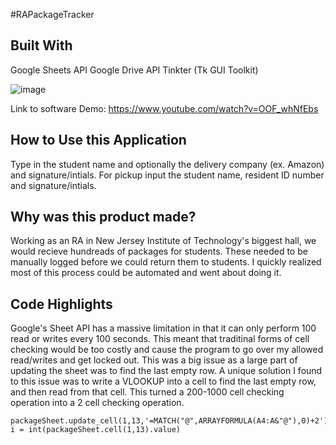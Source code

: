 #RAPackageTracker

## Built With
Google Sheets API
Google Drive API
Tinkter (Tk GUI Toolkit)

![image](https://user-images.githubusercontent.com/42818731/135283153-6e6136e2-ce48-4471-9875-8129d0471175.png)

Link to software Demo: https://www.youtube.com/watch?v=OOF_whNfEbs

## How to Use this Application
Type in the student name and optionally the delivery company (ex. Amazon) and signature/intials. For pickup input the student name, resident ID number and signature/intials. 

## Why was this product made? 

Working as an RA in New Jersey Institute of Technology's biggest hall, we would recieve hundreads of packages for students. These needed to be manually logged before we could return them to students. I quickly realized most of this process could be automated and went about doing it. 

## Code Highlights

Google's Sheet API has a massive limitation in that it can only perform 100 read or writes every 100 seconds. This meant that traditinal forms of cell checking would be too costly and cause the program to go over my allowed read/writes and get locked out. This was a big issue as a large part of updating the sheet was to find the last empty row. A unique solution I found to this issue was to write a VLOOKUP into a cell to find the last empty row, and then read from that cell. This turned a 200-1000 cell checking operation into a 2 cell checking operation. 

    packageSheet.update_cell(1,13,'=MATCH("@",ARRAYFORMULA(A4:A&"@"),0)+2')
    i = int(packageSheet.cell(1,13).value)

